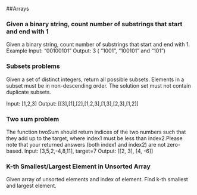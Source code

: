 ##Arrays

### Given a binary string, count number of substrings that start and end with 1
Given a binary string, count number of substrings that start and end with 1.
Example
  Input:
    “00100101”
  Output:
    3 ( “1001”, “100101” and “101”)

### Subsets problems
Given a set of distinct integers, return all possible subsets.
Elements in a subset must be in non-descending order. The solution set must not contain duplicate subsets.

  Input:
    [1,2,3]
  Output:
    [[3],[1],[2],[1,2,3],[1,3],[2,3],[1,2]]

### Two sum problem
The function twoSum should return indices of the two numbers such that they add up to the target, where index1 must be less than index2.Please note that your returned answers (both index1 and index2) are not zero-based.
  Input:
    [3,5,2,-4,8,11], target=7
  Output:
    [[2, 3], [4, -6]]

### K-th Smallest/Largest Element in Unsorted Array
  Given array of unsorted elements and index of element. Find k-th smallest and largest element.
